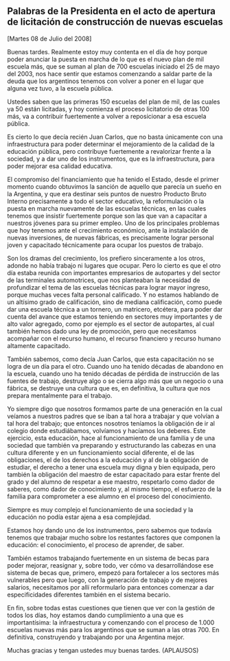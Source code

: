 Palabras de la Presidenta en el acto de apertura de licitación de construcción de nuevas escuelas
-------------------------------------------------------------------------------------------------

[Martes 08 de Julio del 2008]

Buenas tardes. Realmente estoy muy contenta en el día de hoy porque
poder anunciar la puesta en marcha de lo que es el nuevo plan de mil
escuela más, que se suman al plan de 700 escuelas iniciado el 25 de mayo
del 2003, nos hace sentir que estamos comenzando a saldar parte de la
deuda que los argentinos tenemos con volver a poner en el lugar que
alguna vez tuvo, a la escuela pública. 

Ustedes saben que las primeras 150 escuelas del plan de mil, de las
cuales ya 50 están licitadas, y hoy comienza el proceso licitatorio de
otras 100 más, va a contribuir fuertemente a volver a reposicionar a esa
escuela pública.

Es cierto lo que decía recién Juan Carlos, que no basta únicamente con
una infraestructura para poder determinar el mejoramiento de la calidad
de la educación pública, pero contribuye fuertemente a revalorizar
frente a la sociedad, y a dar uno de los instrumentos, que es la
infraestructura, para poder mejorar esa calidad educativa.

El compromiso del financiamiento que ha tenido el Estado, desde el
primer momento cuando obtuvimos la sanción de aquello que parecía un
sueño en la Argentina, y que era destinar seis puntos de nuestro
Producto Bruto Interno precisamente a todo el sector educativo, la
reformulación o la puesta en marcha nuevamente de las escuelas técnicas,
en las cuales tenemos que insistir fuertemente porque son las que van a
capacitar a nuestros jóvenes para su primer empleo. Uno de los
principales problemas que hoy tenemos ante el crecimiento económico,
ante la instalación de nuevas inversiones, de nuevas fábricas, es
precisamente lograr personal joven y capacitado técnicamente para ocupar
los puestos de trabajo.

Son los dramas del crecimiento, los prefiero sinceramente a los otros,
adonde no había trabajo ni lugares que ocupar. Pero lo cierto es que el
otro día estaba reunida con importantes empresarios de autopartes y del
sector de las terminales automotrices, que nos planteaban la necesidad
de profundizar el tema de las escuelas técnicas para lograr mayor
ingreso, porque muchas veces falta personal calificado. Y no estamos
hablando de un altísimo grado de calificación, sino de mediana
calificación, como puede dar una escuela técnica a un tornero, un
matricero, etcétera, para poder dar cuenta del avance que estamos
teniendo en sectores muy importantes y de alto valor agregado, como por
ejemplo es el sector de autopartes, al cual también hemos dado una ley
de promoción, pero que necesitamos acompañar con el recurso humano, el
recurso financiero y recurso humano altamente capacitado.

También sabemos, como decía Juan Carlos, que esta capacitación no se
logra de un día para el otro. Cuando uno ha tenido décadas de abandono
en la escuela, cuando uno ha tenido décadas de pérdida de instrucción de
las fuentes de trabajo, destruye algo o se cierra algo más que un
negocio o una fábrica, se destruye una cultura que es, en definitiva, la
cultura que nos prepara mentalmente para el trabajo.

Yo siempre digo que nosotros formamos parte de una generación en la cual
veíamos a nuestros padres que se iban a tal hora a trabajar y que
volvían a tal hora del trabajo; que entonces nosotros teníamos la
obligación de ir al colegio donde estudiábamos, volvíamos y hacíamos los
deberes. Este ejercicio, esta educación, hace al funcionamiento de una
familia y de una sociedad que también va preparando y estructurando las
cabezas en una cultura diferente y en un funcionamiento social
diferente, el de las obligaciones, el de los derechos a la educación y
al de la obligación de estudiar, el derecho a tener una escuela muy
digna y bien equipada, pero también la obligación del maestro de estar
capacitado para estar frente del grado y del alumno de respetar a ese
maestro, respetarlo como dador de saberes, como dador de conocimiento y,
al mismo tiempo, el esfuerzo de la familia para comprometer a ese alumno
en el proceso del conocimiento.

Siempre es muy complejo el funcionamiento de una sociedad y la educación
no podía estar ajena a esa complejidad.

Estamos hoy dando uno de los instrumentos, pero sabemos que todavía
tenemos que trabajar mucho sobre los restantes factores que componen la
educación: el conocimiento, el proceso de aprender, de saber.

También estamos trabajando fuertemente en un sistema de becas para
poder mejorar, reasignar y, sobre todo, ver cómo va desarrollándose ese
sistema de becas que, primero, empezó para fortalecer a los sectores más
vulnerables pero que luego, con la generación de trabajo y de mejores
salarios, necesitamos por allí reformularlo para entonces comenzar a dar
especificidades diferentes también en el sistema becario.

En fin, sobre todas estas cuestiones que tienen que ver con la gestión
de todos los días, hoy estamos dando cumplimiento a una que es
importantísima: la infraestructura y comenzando con el proceso de 1.000
escuelas nuevas más para los argentinos que se suman a las otras 700. En
definitiva, construyendo y trabajando por una Argentina mejor.

Muchas gracias y tengan ustedes muy buenas tardes. (APLAUSOS) 
